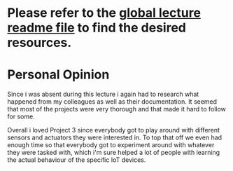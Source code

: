# Please refer to the [global lecture readme file](https://github.com/AdaLollA/HnB-Automation/tree/develop/1%20-%20Lecture/Lecture%20Lorenz) to find the desired resources.

# Personal Opinion
Since i was absent during this lecture i again had to research what happened from my colleagues as well as their documentation. It seemed that most of the projects were very thorough and that made it hard to follow for some.

Overall i loved Project 3 since everybody got to play around with different sensors and actuators they were interested in. To top that off we even had enough time so that everybody got to experiment around with whatever they were tasked with, which i'm sure helped a lot of people with learning the actual behaviour of the specific IoT devices.